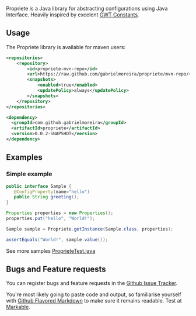 Propriete is a Java library for abstracting configurations using Java Interface. Heavily inspired by excelent [GWT Constants](http://www.gwtproject.org/doc/latest/DevGuideI18nConstants.html).

## Usage

The Propriete library is available for maven users:

```xml
<repositories>
    <repository>
        <id>propriete-mvn-repo</id>
        <url>https://raw.github.com/gabrielmoreira/propriete/mvn-repo/</url>
        <snapshots>
            <enabled>true</enabled>
            <updatePolicy>always</updatePolicy>
        </snapshots>
    </repository>
</repositories>
```

```xml
<dependency>
  <groupId>com.github.gabrielmoreira</groupId>
  <artifactId>propriete</artifactId>
  <version>0.0.2-SNAPSHOT</version>
</dependency>
```

## Examples

### Simple example

```java
public interface Sample {
   @ConfigProperty(name="hello")
   public String greeting();
}
```
```java
Properties properties = new Properties();
properties.put("hello", "World!");

Sample sample = Propriete.getInstance(Sample.class, properties);

assertEquals("World!", sample.value());
```

See more samples [ProprieteTest.java](https://github.com/gabrielmoreira/propriete/blob/master/src/test/java/com/github/gabrielmoreira/propriete/ProprieteTest.java)

## Bugs and Feature requests

You can register bugs and feature requests in the [Github Issue Tracker](https://github.com/gabrielmoreira/propriete/issues).

You're most likely going to paste code and output, so familiarise yourself with
[Github Flavored Markdown](http://github.github.com/github-flavored-markdown/) to make sure it remains readable. Test at [Markable](http://markable.in/).

